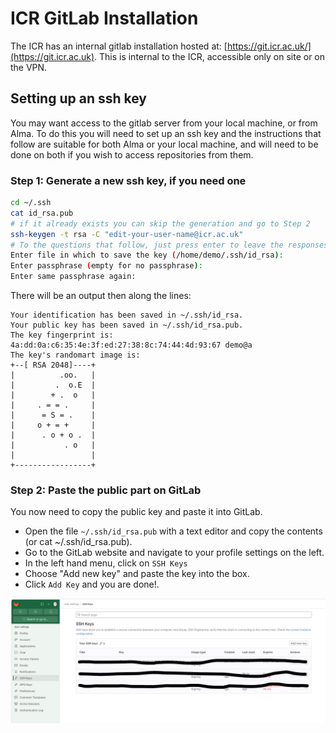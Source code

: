 # ICR GitLab Installation

The ICR has an internal gitlab installation hosted at: [https://git.icr.ac.uk/](https://git.icr.ac.uk). This is internal to the ICR, accessible only on site or on the VPN.

## Setting up an ssh key
You may want access to the gitlab server from your local machine, or from Alma. To do this you will need to set up an ssh key and the instructions that follow are suitable for both Alma or your local machine, and will need to be done on both if you wish to access repositories from them.

### Step 1: Generate a new ssh key, if you need one

```bash
cd ~/.ssh
cat id_rsa.pub
# if it already exists you can skip the generation and go to Step 2
ssh-keygen -t rsa -C "edit-your-user-name@icr.ac.uk"
# To the questions that follow, just press enter to leave the responses blank
Enter file in which to save the key (/home/demo/.ssh/id_rsa):
Enter passphrase (empty for no passphrase):
Enter same passphrase again: 
```
There will be an output then along the lines:
```
Your identification has been saved in ~/.ssh/id_rsa.
Your public key has been saved in ~/.ssh/id_rsa.pub.
The key fingerprint is:
4a:dd:0a:c6:35:4e:3f:ed:27:38:8c:74:44:4d:93:67 demo@a
The key's randomart image is:
+--[ RSA 2048]----+
|          .oo.   |
|         .  o.E  |
|        + .  o   |
|     . = = .     |
|      = S = .    |
|     o + = +     |
|      . o + o .  |
|           . o   |
|                 |
+-----------------+
```

### Step 2: Paste the public part on GitLab
You now need to copy the public key and paste it into GitLab.  
- Open the file `~/.ssh/id_rsa.pub` with a text editor and copy the contents (or cat ~/.ssh/id_rsa.pub).  
- Go to the GitLab website and navigate to your profile settings on the left.  
- In the left hand menu, click on `SSH Keys`  
- Choose "Add new key" and paste the key into the box.  
- Click `Add Key` and you are done!.  

![GitLab img](gitlab.png "GitLab")










